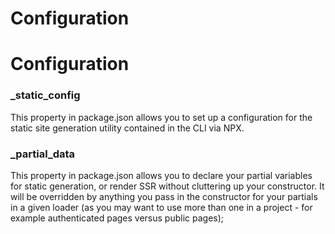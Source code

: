 # Configuration

# Configuration

### _static_config

This property in package.json allows you to set up a configuration for the static site generation utility contained in the CLI via NPX. 

### _partial_data 

This property in package.json allows you to declare your partial variables for static generation, or render SSR without cluttering up your constructor. It will be overridden by anything you pass in the constructor for your partials in a given loader (as you may want to use more than one in a project - for example authenticated pages versus public pages);
